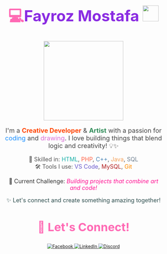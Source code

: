 <div align="center">
  <h1 style="color:#FF69B4; font-size: 48px;"> 💻<span style="color:#8A2BE2;">Fayroz Mostafa</span>  <img src="https://media.giphy.com/media/mGcNjsfWAjY5AEZNw6/giphy.gif" width="50"></h1>
  <img src="https://media.giphy.com/media/ieyl9zmCjO4b4t6qoY/giphy.gif" width="250">
  <p style="font-size: 20px; color:#444;">
    I'm a <strong style="color:#FF4500;">Creative Developer</strong> & <strong style="color:#2E8B57;">Artist</strong> with a passion for 
    <span style="color:#1E90FF;">coding</span> and <span style="color:#DA70D6;">drawing</span>.  
    I love building things that blend logic and creativity! 💡✨
  </p>

  <p style="font-size: 18px; color:#555;">
    💼 Skilled in: <span style="color:#20B2AA;">HTML</span>, <span style="color:#FF6347;">PHP</span>, 
    <span style="color:#4682B4;">C++</span>, <span style="color:#F4A460;">Java</span>, <span style="color:#708090;">SQL</span>  
    <br>🛠️ Tools I use: <span style="color:#6A5ACD;">VS Code</span>, <span style="color:#B22222;">MySQL</span>, <span style="color:#FF8C00;">Git</span>
  </p>

  <p style="font-size: 18px; color:#333;">
    🎯 Current Challenge: <em style="color:#FF1493;">Building projects that combine art and code!</em>
  </p>

  <p style="font-size: 18px; color:#2F4F4F;">
    ✨ Let's connect and create something amazing together!
  </p>

<div align="center">

  <h2 style="color:#FF69B4; font-size: 36px;">📱 Let's Connect!</h2>

  <a href="https://www.facebook.com/?locale=ar_AR" target="_blank">
    <img src="https://img.shields.io/badge/Facebook-1877F2?style=for-the-badge&logo=facebook&logoColor=white" alt="Facebook">
  </a>

  <a href="https://www.linkedin.com/feed/" target="_blank">
    <img src="https://img.shields.io/badge/LinkedIn-0077B5?style=for-the-badge&logo=linkedin&logoColor=white" alt="LinkedIn">
  </a>

  <a href="https://discord.gg/zc3dwYZc3R" target="_blank">
    <img src="https://img.shields.io/badge/Discord-5865F2?style=for-the-badge&logo=discord&logoColor=white" alt="Discord">
  </a>

</div>



</div>
